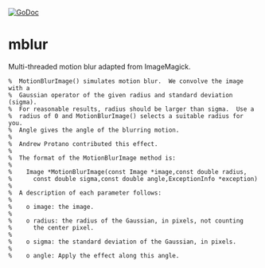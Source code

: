 [![GoDoc](https://godoc.org/github.com/KarpelesLab/mblur?status.svg)](https://godoc.org/github.com/KarpelesLab/mblur)

# mblur

Multi-threaded motion blur adapted from ImageMagick.

```
%  MotionBlurImage() simulates motion blur.  We convolve the image with a
%  Gaussian operator of the given radius and standard deviation (sigma).
%  For reasonable results, radius should be larger than sigma.  Use a
%  radius of 0 and MotionBlurImage() selects a suitable radius for you.
%  Angle gives the angle of the blurring motion.
%
%  Andrew Protano contributed this effect.
%
%  The format of the MotionBlurImage method is:
%
%    Image *MotionBlurImage(const Image *image,const double radius,
%      const double sigma,const double angle,ExceptionInfo *exception)
%
%  A description of each parameter follows:
%
%    o image: the image.
%
%    o radius: the radius of the Gaussian, in pixels, not counting
%      the center pixel.
%
%    o sigma: the standard deviation of the Gaussian, in pixels.
%
%    o angle: Apply the effect along this angle.
```
